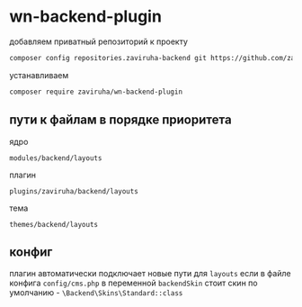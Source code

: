 # wn-backend-plugin

добавляем приватный репозиторий к проекту
```bash
composer config repositories.zaviruha-backend git https://github.com/zaviruha/wn-backend-plugin.git
```
устанавливаем
```bash
composer require zaviruha/wn-backend-plugin
```

## пути к файлам в порядке приоритета
ядро
```
modules/backend/layouts
```
плагин
```
plugins/zaviruha/backend/layouts
```
тема
```
themes/backend/layouts
```

## конфиг
плагин автоматически подключает новые пути для `layouts` если в файле конфига `config/cms.php` в переменной  `backendSkin` стоит скин по умолчанию - `\Backend\Skins\Standard::class`